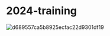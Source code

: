 # 2024-training
![d689557ca5b8925ecfac22d9301df19](https://github.com/user-attachments/assets/c023c3fb-ead3-4a8f-872a-50e8c78b7e27)
